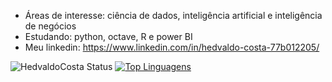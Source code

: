 - Áreas de interesse: ciência de dados, inteligência artificial e inteligência de negócios
- Estudando: python, octave, R e power BI
- Meu linkedin: https://www.linkedin.com/in/hedvaldo-costa-77b012205/

![HedvaldoCosta Status](https://github-readme-stats.vercel.app/api?username=HedvaldoCosta&show_icons=true&theme=algolia)
[![Top Linguagens](https://github-readme-stats.vercel.app/api/top-langs/?username=HedvaldoCosta&layout=compact&theme=algolia)](https://github.com/anuraghazra/github-readme-stats)
